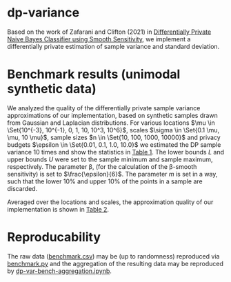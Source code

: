 # dp-variance
Based on the work of Zafarani and Clifton (2021) in [Differentially Private Naive Bayes Classifier using Smooth Sensitivity](http://arxiv.org/abs/2003.13955), we implement a differentially private estimation of sample variance and standard deviation.

# Benchmark results (unimodal synthetic data)
We analyzed the quality of the differentially private sample variance
approximations of our implementation, based on synthetic samples drawn from Gaussian
and Laplacian distributions. For various 
locations $\mu \in \Set{10^{-3}, 10^{-1}, 0, 1, 10, 10^3, 10^6}$,
scales $\sigma \in \Set{0.1 \mu, \mu, 10 \mu}$,
sample sizes $n \in \Set{10, 100, 1000, 10000}$ and 
privacy budgets $\epsilon \in \Set{0.01, 0.1, 1.0, 10.0}$
we estimated the DP sample variance 10 times and show the statistics in [Table 1](table_1.md).
The lower bounds $L$ and upper bounds $U$ were set to the sample minimum and sample maximum, respectively.
The parameter β, (for the calculation of the β-smooth sensitivity) is set to $\frac{\epsilon}{6}$.
The parameter $m$ is set in a way, such that the lower 10% and upper 10% of the points in a sample are discarded.

Averaged over the locations and scales, the approximation quality of our implementation is shown in [Table 2](table_2.md).

# Reproducability
The raw data ([benchmark.csv](benchmark.csv)) may be (up to randomness) reproduced via [benchmark.py](benchmark_rmse.py) and the aggregation of the resulting data may be reproduced by [dp-var-bench-aggregation.ipynb](dp-var-bench-aggregation.ipynb).
